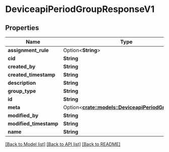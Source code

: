 # DeviceapiPeriodGroupResponseV1

## Properties

Name | Type | Description | Notes
------------ | ------------- | ------------- | -------------
**assignment_rule** | Option<**String**> |  | [optional]
**cid** | **String** |  |
**created_by** | **String** |  |
**created_timestamp** | **String** |  |
**description** | **String** |  |
**group_type** | **String** |  |
**id** | **String** |  |
**meta** | Option<[**crate::models::DeviceapiPeriodGroupMeta**](deviceapi.GroupMeta.md)> |  | [optional]
**modified_by** | **String** |  |
**modified_timestamp** | **String** |  |
**name** | **String** |  |

[[Back to Model list]](./README.md#documentation-for-models) [[Back to API list]](./README.md#documentation-for-api-endpoints) [[Back to README]](../README.md)
